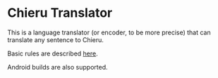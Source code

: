 Chieru Translator
===

This is a language translator (or encoder, to be more precise) that can translate any sentence to Chieru.

Basic rules are described [here](https://bbs.nga.cn/read.php?tid=21636504).

Android builds are also supported.